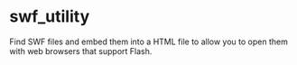 # swf_utility
Find SWF files and embed them into a HTML file to allow you to open them with web browsers that support Flash.
